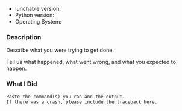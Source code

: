 * lunchable version:
* Python version:
* Operating System:

### Description

Describe what you were trying to get done.

Tell us what happened, what went wrong, and what you expected to happen.

### What I Did

```
Paste the command(s) you ran and the output.
If there was a crash, please include the traceback here.
```
